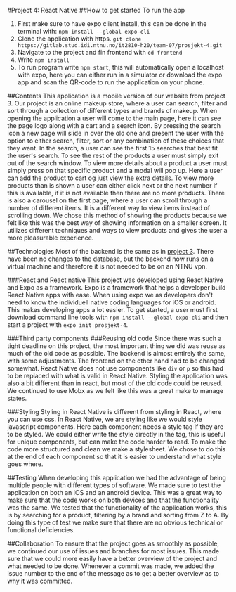 #Project 4: React Native
##How to get started
To run the app

1. First make sure to have expo client install, this can be done in the terminal with: `npm install --global expo-cli`
2. Clone the application with https. `git clone https://gitlab.stud.idi.ntnu.no/it2810-h20/team-07/prosjekt-4.git`
3. Navigate to the project and fin frontend with `cd frontend`
4. Write `npm install`
5. To run program write `npm start`, this will automatically open a localhost with expo, here you can either run in a simulator or download the expo app and scan the QR-code to run the application on your phone.

##Contents
This application is a mobile version of our website from project 3. Our project is an online makeup store, where a user can search, filter and sort through a collection of different types and brands of makeup. When opening the application a user will come to the main page, here it can see the page logo along with a cart and a search icon. By pressing the search icon a new page will slide in over the old one and present the user with the option to either search, filter, sort or any combination of these choices that they want. In the search, a user can see the first 15 searches that best fit the user's search. To see the rest of the products a user must simply exit out of the search window. To view more details about a product a user must simply press on that specific product and a modal will pop up. Here a user can add the product to cart og just view the extra details. To view more products than is shown a user can either click next or the next number if this is available, if it is not available then there are no more products. There is also a carousel on the first page, where a user can scroll through a number of different items. It is a different way to view items instead of scrolling down. We chose this method of showing the products because we felt like this was the best way of showing information on a smaller screen. It utilizes different techniques and ways to view products and gives the user a more pleasurable experience.

##Technologies
Most of the backend is the same as in [project 3](https://gitlab.stud.idi.ntnu.no/it2810-h20/team-07/prosjekt-3). There have been no changes to the database, but the backend now runs on a virtual machine and therefore it is not needed to be on an NTNU vpn.

###React and React native
This project was developed using React Native and Expo as a framework. Expo is a framework that helps a developer build React Native apps with ease. When using expo we as developers don't need to know the individuell native coding languages for iOS or android. This makes developing apps a lot easier. To get started, a user must first download command line tools with `npm install --global expo-cli` and then start a project with `expo init prosjekt-4`.

###Third party components
###Reusing old code
Since there was such a tight deadline on this project, the most important thing we did was reuse as much of the old code as possible. The backend is almost entirely the same, with some adjustments. The frontend on the other hand had to be changed somewhat. React Native does not use components like `div` or `p` so this had to be replaced with what is valid in React Native. Styling the application was also a bit different than in react, but most of the old code could be reused. We continued to use Mobx as we felt like this was a great make to manage states.

###Styling
Styling in React Native is different from styling in React, where you can use css. In React Native, we are styling like we would style javascript components. Here each component needs a style tag if they are to be styled. We could either write the style directly in the tag, this is useful for unique components, but can make the code harder to read. To make the code more structured and clean we make a stylesheet. We chose to do this at the end of each component so that it is easier to understand what style goes where.

##Testing
When developing this application we had the advantage of being multiple people with different types of software. We made sure to test the application on both an iOS and an android device. This was a great way to make sure that the code works on both devices and that the functionality was the same. We tested that the functionality of the application works, this is by searching for a product, filtering by a brand and sorting from Z to A. By doing this type of test we make sure that there are no obvious technical or functional deficiencies.

##Collaboration
To ensure that the project goes as smoothly as possible, we continued our use of issues and branches for most issues. This made sure that we could more easily have a better overview of the project and what needed to be done. Whenever a commit was made, we added the issue number to the end of the message as to get a better overview as to why it was committed.
